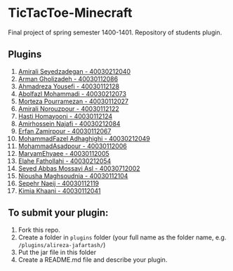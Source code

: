 # TicTacToe-Minecraft
Final project of spring semester 1400-1401. Repository of students plugin.

## Plugins
1. [Amirali Seyedzadegan - 40030212040](https://github.com/apnit/TicTacToe-Minecraft/tree/main/plugins/AmirAli_Seyedzadegan)
2. [Arman Gholizadeh - 40030112086](https://github.com/apnit/TicTacToe-Minecraft/tree/main/plugins/ArmanGholizadeh)
3. [Ahmadreza Yousefi - 40030112128](https://github.com/apnit/TicTacToe-Minecraft/tree/main/plugins/Ahmadreza-Yousefi)
4. [Abolfazl Mohammadi - 40030212073](https://github.com/apnit/TicTacToe-Minecraft/tree/main/plugins/abolfazl-mohammadi)
5. [Morteza Pourramezan - 40030112027](https://github.com/apnit/TicTacToe-Minecraft/tree/main/plugins/Morteza-Pourramzan)
6. [Amirali Norouzpour - 40030112122](https://github.com/apnit/TicTacToe-Minecraft/tree/main/plugins/Amirali_Norouzpour)
7. [Hasti Homayooni - 40030112124](https://github.com/apnit/TicTacToe-Minecraft/tree/main/plugins/Hasti_Homayooni)
8. [Amirhossein Najafi - 40030212084](https://github.com/apnit/TicTacToe-Minecraft/tree/main/plugins/Amir-Najafi)
9. [Erfan Zamirpour - 40030112067](https://github.com/apnit/TicTacToe-Minecraft/tree/main/plugins/ErfanZamirpour)
10. [MohammadFazel Adhaghighi - 40030212049](https://github.com/apnit/TicTacToe-Minecraft/tree/main/plugins/MohammadFazel_Adhaghighi)
11. [MohammadAsadpour - 40030112006](https://github.com/apnit/TicTacToe-Minecraft/tree/main/plugins/MohammadAsadpour)
12. [MaryamEhyaee - 40030112005](https://github.com/apnit/TicTacToe-Minecraft/tree/main/plugins/MaryamEhyaee)
13. [Elahe Fathollahi - 40030212054](https://github.com/apnit/TicTacToe-Minecraft/tree/main/plugins/Elahe_Fathollahi)
14. [Seyed Abbas Mossavi Asl - 40030712002](https://github.com/apnit/TicTacToe-Minecraft/tree/main/plugins/SeyedAbbasMossaviAsl)
16. [Niousha Maghsoudnia - 40030112104](https://github.com/apnit/TicTacToe-Minecraft/tree/main/plugins/Niousha-Maghsoudnia)
17. [Sepehr Naeij - 40030112119](https://github.com/apnit/TicTacToe-Minecraft/tree/main/plugins/Sepehr_Naeij)
18. [Kimia Khaani - 40030112041](https://github.com/apnit/TicTacToe-Minecraft/tree/main/plugins/Kimia_Khaani)

## To submit your plugin:
1. Fork this repo.
2. Create a folder in `plugins` folder (your full name as the folder name, e.g. `/plugins/alireza-jafartash/`)
3. Put the jar file in this folder
4. Create a README.md file and describe your plugin.
